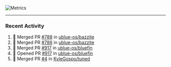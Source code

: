 ![Metrics](https://metrics.lecoq.io/KyleGospo?template=classic&base=header%2C%20activity%2C%20community%2C%20repositories%2C%20metadata&base.indepth=false&base.hireable=false&base.skip=false&config.timezone=America%2FLos_Angeles)

---
### Recent Activity
<!--START_SECTION:activity-->
1. 🎉 Merged PR [#788](https://github.com/ublue-os/bazzite/pull/788) in [ublue-os/bazzite](https://github.com/ublue-os/bazzite)
2. 🎉 Merged PR [#786](https://github.com/ublue-os/bazzite/pull/786) in [ublue-os/bazzite](https://github.com/ublue-os/bazzite)
3. 🎉 Merged PR [#917](https://github.com/ublue-os/bluefin/pull/917) in [ublue-os/bluefin](https://github.com/ublue-os/bluefin)
4. 💪 Opened PR [#917](https://github.com/ublue-os/bluefin/pull/917) in [ublue-os/bluefin](https://github.com/ublue-os/bluefin)
5. 🎉 Merged PR [#4](https://github.com/KyleGospo/tuned/pull/4) in [KyleGospo/tuned](https://github.com/KyleGospo/tuned)
<!--END_SECTION:activity-->
